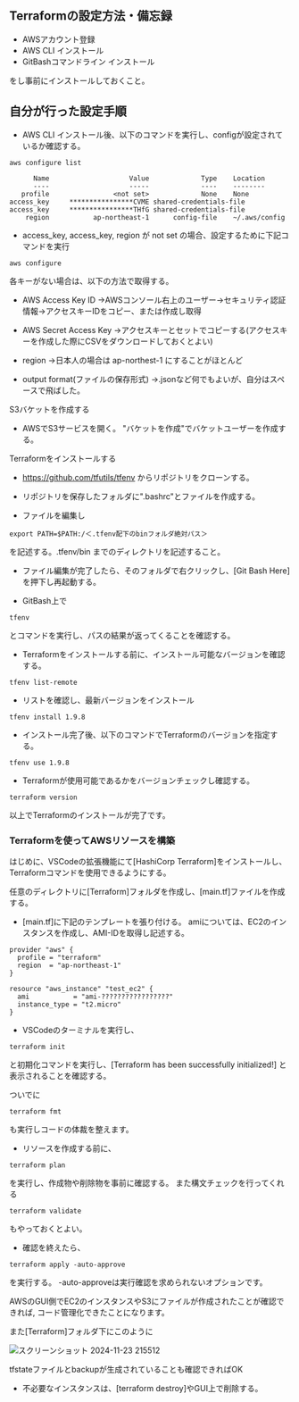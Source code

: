 ## Terraformの設定方法・備忘録

- AWSアカウント登録
- AWS CLI インストール
- GitBashコマンドライン インストール

をし事前にインストールしておくこと。

## 自分が行った設定手順

- AWS CLI インストール後、以下のコマンドを実行し、configが設定されているか確認する。

```console
aws configure list
```
```console
      Name                    Value             Type    Location
      ----                    -----             ----    --------
   profile                <not set>             None    None
access_key     ****************CVME shared-credentials-file
access_key     ****************THfG shared-credentials-file
    region           ap-northeast-1      config-file    ~/.aws/config
```

- access_key, access_key, region が not set の場合、設定するために下記コマンドを実行

```console
aws configure
```

各キーがない場合は、以下の方法で取得する。

- AWS Access Key ID
→AWSコンソール右上のユーザー→セキュリティ認証情報→アクセスキーIDをコピー、または作成し取得

- AWS Secret Access Key
→アクセスキーとセットでコピーする(アクセスキーを作成した際にCSVをダウンロードしておくとよい)

- region
→日本人の場合は ap-northest-1 にすることがほとんど

- output format(ファイルの保存形式)
→.jsonなど何でもよいが、自分はスペースで飛ばした。

S3バケットを作成する

- AWSでS3サービスを開く。 "バケットを作成"でバケットユーザーを作成する。

Terraformをインストールする

- https://github.com/tfutils/tfenv
からリポジトリをクローンする。

- リポジトリを保存したフォルダに".bashrc"とファイルを作成する。

- ファイルを編集し
```console
export PATH=$PATH:/＜.tfenv配下のbinフォルダ絶対パス＞
```
を記述する。.tfenv/bin までのディレクトリを記述すること。

- ファイル編集が完了したら、そのフォルダで右クリックし、[Git Bash Here]を押下し再起動する。

- GitBash上で
```console
tfenv
```
とコマンドを実行し、パスの結果が返ってくることを確認する。

- Terraformをインストールする前に、インストール可能なバージョンを確認する。
```console
tfenv list-remote
```

- リストを確認し、最新バージョンをインストール
```console
tfenv install 1.9.8
```

- インストール完了後、以下のコマンドでTerraformのバージョンを指定する。
```console
tfenv use 1.9.8
```

- Terraformが使用可能であるかをバージョンチェックし確認する。
```console
terraform version
```

以上でTerraformのインストールが完了です。


### Terraformを使ってAWSリソースを構築

はじめに、VSCodeの拡張機能にて[HashiCorp Terraform]をインストールし、
Terraformコマンドを使用できるようにする。

任意のディレクトリに[Terraform]フォルダを作成し、[main.tf]ファイルを作成する。

- [main.tf]に下記のテンプレートを張り付ける。
amiについては、EC2のインスタンスを作成し、AMI-IDを取得し記述する。

```console
provider "aws" {
  profile = "terraform"
  region  = "ap-northeast-1"
}

resource "aws_instance" "test_ec2" {
  ami           = "ami-?????????????????"
  instance_type = "t2.micro"
}
```

- VSCodeのターミナルを実行し、
```console
terraform init
```
と初期化コマンドを実行し、[Terraform has been successfully initialized!]
と表示されることを確認する。

ついでに
```console
terraform fmt
```
も実行しコードの体裁を整えます。

- リソースを作成する前に、
```console
terraform plan
```
を実行し、作成物や削除物を事前に確認する。
また構文チェックを行ってくれる
```console
terraform validate
```
もやっておくとよい。

- 確認を終えたら、
```console
terraform apply -auto-approve
```
を実行する。
-auto-approveは実行確認を求められないオプションです。

AWSのGUI側でEC2のインスタンスやS3にファイルが作成されたことが確認できれば,
コード管理化できたことになります。

また[Terraform]フォルダ下にこのように

![スクリーンショット 2024-11-23 215512](https://github.com/user-attachments/assets/317e1ac2-e9f7-4b01-9611-361eccd750f9)

tfstateファイルとbackupが生成されていることも確認できればOK

- 不必要なインスタンスは、[terraform destroy]やGUI上で削除する。




